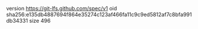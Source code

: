 version https://git-lfs.github.com/spec/v1
oid sha256:e135db4887694f864e35274c123af466fa11c9c9ed5812af7c8bfa991db34331
size 496

